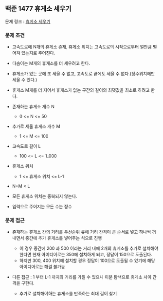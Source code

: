 ## 백준 1477 휴게소 세우기

문제 링크 : [휴게소 세우기](https://www.acmicpc.net/problem/1477)

### 문제 조건

- 고속도로에 N개의 휴게소 존재, 휴게소 위치는 고속도로의 시작으로부터 얼만큼 떨어져 있는지로 주어진다.
- 다솜이는 M개의 휴게소를 더 세우려고 한다.
- 휴게소가 있는 곳에 또 세울 수 없고, 고속도로 끝에도 세울 수 없다.(정수위치에만 세울 수 있다.)
- 휴게소 M개를 더 지어서 휴게소가 없는 구간의 길이의 최댓값을 최소로 하려고 한다.

- 존재하는 휴게소 개수 N
    - 0 <= N <= 50
- 추가로 세울 휴게소 개수 M
    - 1 <= M <= 100
- 고속도로 길이 L
    - 100 <= L <= 1_000
- 휴게소 위치
    - 1 <= 휴게소 위치 <= L-1
- N+M < L
- 모든 휴게소 위치는 중복되지 않는다.
- 입력으로 주어지는 모든 수는 정수 

### 문제 접근
- 존재하는 휴게소 간의 거리를 우선순위 큐에 거리 간격이 큰 순서로 넣고 하나씩 꺼내면서 중간에 추가 휴게소를 넣어주는 식으로 진행
  - 이 경우 중간에 200 과 500 이라는 거리 내에 2개의 휴게소를 추가로 설치해야한다면 현재 아이디어로는 350에 설치하게 되고, 정답이 150으로 도출된다.
  - 하지만 300, 400 위치에 설치할 경우 정답이 100으로 도출될 수 있기에 해당 아이디어로는 해결 불가능

- 다른 접근 : 1 부터 L-1 까지의 거리를 가질 수 있으니 이분 탐색으로 휴게소 사이 간격을 구한다.
  - 추가로 설치해야하는 휴게소를 만족하는 최대 길이 찾기